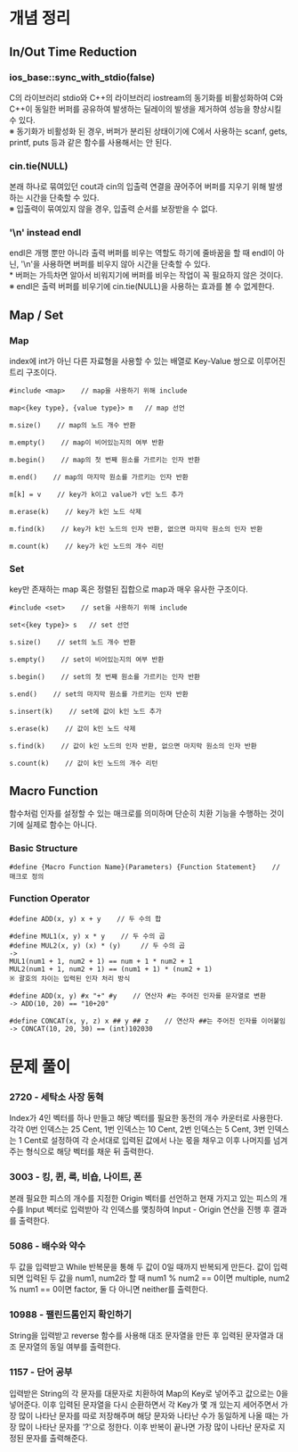 # 개념 정리

## In/Out Time Reduction

### ios_base::sync_with_stdio(false)
C의 라이브러리 stdio와 C++의 라이브러리 iostream의 동기화를 비활성화하여 C와 C++이 동일한 버퍼를 공유하여 발생하는 딜레이의 발생을 제거하여 성능을 향상시킬 수 있다.<br>
※ 동기화가 비활성화 된 경우, 버퍼가 분리된 상태이기에 C에서 사용하는 scanf, gets, printf, puts 등과 같은 함수를 사용해서는 안 된다.

### cin.tie(NULL)
본래 하나로 묶여있던 cout과 cin의 입출력 연결을 끊어주어 버퍼를 지우기 위해 발생하는 시간을 단축할 수 있다.<br>
※ 입출력이 묶여있지 않을 경우, 입출력 순서를 보장받을 수 없다.

### '\n' instead endl
endl은 개행 뿐만 아니라 출력 버퍼를 비우는 역할도 하기에 줄바꿈을 할 때 endl이 아닌, '\n'을 사용하면 버퍼를 비우지 않아 시간을 단축할 수 있다.<br>
\* 버퍼는 가득차면 알아서 비워지기에 버퍼를 비우는 작업이 꼭 필요하지 않은 것이다.<br>
※ endl은 출력 버퍼를 비우기에 cin.tie(NULL)을 사용하는 효과를 볼 수 없게한다.

## Map / Set

### Map
index에 int가 아닌 다른 자료형을 사용할 수 있는 배열로 Key-Value 쌍으로 이루어진 트리 구조이다.
```
#include <map>    // map을 사용하기 위해 include

map<{key type}, {value type}> m   // map 선언

m.size()    // map의 노드 개수 반환

m.empty()    // map이 비어있는지의 여부 반환

m.begin()    // map의 첫 번째 원소를 가르키는 인자 반환

m.end()    // map의 마지막 원소를 가르키는 인자 반환

m[k] = v    // key가 k이고 value가 v인 노드 추가

m.erase(k)    // key가 k인 노드 삭제

m.find(k)    // key가 k인 노드의 인자 반환, 없으면 마지막 원소의 인자 반환

m.count(k)    // key가 k인 노드의 개수 리턴
```

### Set
key만 존재하는 map 혹은 정렬된 집합으로 map과 매우 유사한 구조이다.
```
#include <set>    // set을 사용하기 위해 include

set<{key type}> s   // set 선언

s.size()    // set의 노드 개수 반환

s.empty()    // set이 비어있는지의 여부 반환

s.begin()    // set의 첫 번째 원소를 가르키는 인자 반환

s.end()    // set의 마지막 원소를 가르키는 인자 반환

s.insert(k)    // set에 값이 k인 노드 추가

s.erase(k)    // 값이 k인 노드 삭제

s.find(k)    // 값이 k인 노드의 인자 반환, 없으면 마지막 원소의 인자 반환

s.count(k)    // 값이 k인 노드의 개수 리턴
```

## Macro Function
함수처럼 인자를 설정할 수 있는 매크로를 의미하며 단순히 치환 기능을 수행하는 것이기에 실제로 함수는 아니다.

### Basic Structure
```
#define {Macro Function Name}(Parameters) {Function Statement}    // 매크로 정의
```

### Function Operator
```
#define ADD(x, y) x + y    // 두 수의 합

#define MUL1(x, y) x * y    // 두 수의 곱
#define MUL2(x, y) (x) * (y)     // 두 수의 곱
->
MUL1(num1 + 1, num2 + 1) == num + 1 * num2 + 1
MUL2(num1 + 1, num2 + 1) == (num1 + 1) * (num2 + 1)
※ 괄호의 차이는 입력된 인자 처리 방식

#define ADD(x, y) #x "+" #y    // 연산자 #는 주어진 인자를 문자열로 변환
-> ADD(10, 20) == "10+20"

#define CONCAT(x, y, z) x ## y ## z    // 연산자 ##는 주어진 인자를 이어붙임
-> CONCAT(10, 20, 30) == (int)102030
```

# 문제 풀이

### 2720 - 세탁소 사장 동혁
Index가 4인 벡터를 하나 만들고 해당 벡터를 필요한 동전의 개수 카운터로 사용한다. 각각 0번 인덱스는 25 Cent, 1번 인덱스는 10 Cent, 2번 인덱스는 5 Cent, 3번 인덱스는 1 Cent로 설정하여 각 순서대로 입력된 값에서 나눈 몫을 채우고 이후 나머지를 넘겨주는 형식으로 해당 벡터를 채운 뒤 출력한다.

### 3003 - 킹, 퀸, 룩, 비숍, 나이트, 폰
본래 필요한 피스의 개수를 지정한 Origin 벡터를 선언하고 현재 가지고 있는 피스의 개수를 Input 벡터로 입력받아 각 인덱스를 맻칭하여 Input - Origin 연산을 진행 후 결과를 출력한다.

### 5086 - 배수와 약수
두 값을 입력받고 While 반복문을 통해 두 값이 0일 때까지 반복되게 만든다. 값이 입력되면 입력된 두 값을 num1, num2라 할 때 num1 % num2 == 0이면 multiple, num2 % num1 == 0이면 factor, 둘 다 아니면 neither를 출력한다.

### 10988 - 팰린드롬인지 확인하기
String을 입력받고 reverse 함수를 사용해 대조 문자열을 만든 후 입력된 문자열과 대조 문자열의 동일 여부를 출력한다.

### 1157 - 단어 공부
입력받은 String의 각 문자를 대문자로 치환하여 Map의 Key로 넣어주고 값으로는 0을 넣어준다. 이후 입력된 문자열을 다시 순환하면서 각 Key가 몇 개 있는지 세어주면서 가장 많이 나타난 문자를 따로 저장해주며 해당 문자와 나타난 수가 동일하게 나올 때는 가장 많이 나타난 문자를 '?'으로 정한다. 이후 반복이 끝나면 가장 많이 나타난 문자로 지정된 문자를 출력해준다. 